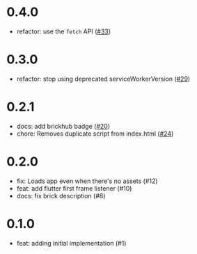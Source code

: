# 0.4.0

- refactor: use the `fetch` API ([#33](https://github.com/VeryGoodOpenSource/flutter_web_preloader/pull/33))

# 0.3.0

- refactor: stop using deprecated serviceWorkerVersion ([#29](https://github.com/VeryGoodOpenSource/flutter_web_preloader/pull/29))

# 0.2.1

- docs: add brickhub badge ([#20](https://github.com/VeryGoodOpenSource/flutter_web_preloader/pull/20))
- chore: Removes duplicate script from index.html ([#24](https://github.com/VeryGoodOpenSource/flutter_web_preloader/pull/24))

# 0.2.0

- fix: Loads app even when there's no assets (#12)
- feat: add flutter first frame listener (#10)
- docs: fix brick description (#8)

# 0.1.0

- feat: adding initial implementation (#1)
